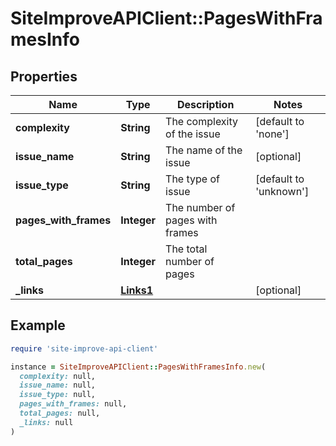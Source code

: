 # SiteImproveAPIClient::PagesWithFramesInfo

## Properties

| Name | Type | Description | Notes |
| ---- | ---- | ----------- | ----- |
| **complexity** | **String** | The complexity of the issue | [default to &#39;none&#39;] |
| **issue_name** | **String** | The name of the issue | [optional] |
| **issue_type** | **String** | The type of issue | [default to &#39;unknown&#39;] |
| **pages_with_frames** | **Integer** | The number of pages with frames |  |
| **total_pages** | **Integer** | The total number of pages |  |
| **_links** | [**Links1**](Links1.md) |  | [optional] |

## Example

```ruby
require 'site-improve-api-client'

instance = SiteImproveAPIClient::PagesWithFramesInfo.new(
  complexity: null,
  issue_name: null,
  issue_type: null,
  pages_with_frames: null,
  total_pages: null,
  _links: null
)
```

